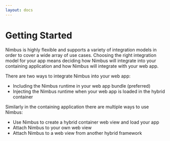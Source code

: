 ```yaml
---
layout: docs
---
```


# Getting Started

Nimbus is highly flexible and supports a variety of integration models in order to cover a wide array of use cases. Choosing the right integration model for your app means deciding how Nimbus will integrate into your containing application and how Nimbus will integrate with your web app.

There are two ways to integrate Nimbus into your web app:

* Including the Nimbus runtime in your web app bundle (preferred)
* Injecting the Nimbus runtime when your web app is loaded in the hybrid container

Similarly in the containing application there are multiple ways to use Nimbus:

* Use Nimbus to create a hybrid container web view and load your app
* Attach Nimbus to your own web view
* Attach Nimbus to a web view from another hybrid framework
